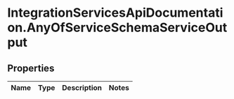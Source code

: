 # IntegrationServicesApiDocumentation.AnyOfServiceSchemaServiceOutput

## Properties
Name | Type | Description | Notes
------------ | ------------- | ------------- | -------------
